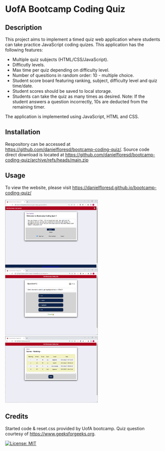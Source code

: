 
# UofA Bootcamp Coding Quiz

## Description

This project aims to implement a timed quiz web application where students can take practice JavaScript coding quizes. This application has the following features:
* Multiple quiz subjects (HTML/CSS/JavaScript).
* Difficutly levels.
* Max time per quiz depending on difficulty level.
* Number of quesitions in random order: 10 - multiple choice.
* Student score board featuring ranking, subject, difficulty level and quiz time/date.
* Student scores should be saved to local storage.
* Students can take the quiz as many times as desired.
Note: If the student answers a question incorrectly, 10s are deducted from the remaining timer.

The application is implemented using JavaScript, HTML and CSS.

## Installation
Respository can be accessed at https://github.com/danielfloresd/bootcamp-coding-quiz/. Source code direct download is located at https://github.com/danielfloresd/bootcamp-coding-quiz/archive/refs/heads/main.zip

## Usage
To view the website, please visit https://danielfloresd.github.io/bootcamp-coding-quiz/

<img src="./assets/images/website.PNG" width="300" />
<img src="./assets/images/quiz.PNG" width="300" />
<img src="./assets/images/scores.PNG" width="300" />

## Credits

Started code & reset.css provided by UofA bootcamp. Quiz question courtesy of https://www.geeksforgeeks.org.

[![License: MIT](https://img.shields.io/badge/License-MIT-yellow.svg)](https://opensource.org/licenses/MIT)


<!-- 
User Story
AS A coding boot camp student
I WANT to take a timed quiz on JavaScript fundamentals that stores high scores
SO THAT I can gauge my progress compared to my peers

Acceptance Criteria
GIVEN I am taking a code quiz
WHEN I click the start button
THEN a timer starts and I am presented with a question
WHEN I answer a question
THEN I am presented with another question
WHEN I answer a question incorrectly
THEN time is subtracted from the clock
WHEN all questions are answered or the timer reaches 0
THEN the game is over
WHEN the game is over
THEN I can save my initials and score 
-->